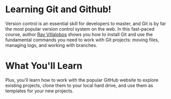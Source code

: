 # Learning Git and Github!

Version control is an essential skill for developers to master, and Git is by far the most popular version control system on the web. In this fast-paced course, author [Ray Villalobos](https://www.linkedin.com/learning/learning-git-and-github-23011330/) shows you how to install Git and use the fundamental commands you need to work with Git projects: moving files, managing logs, and working with branches.

# What You'll Learn

Plus, you'll learn how to work with the popular GitHub website to explore existing projects, clone them to your local hard drive, and use them as templates for your new projects.
